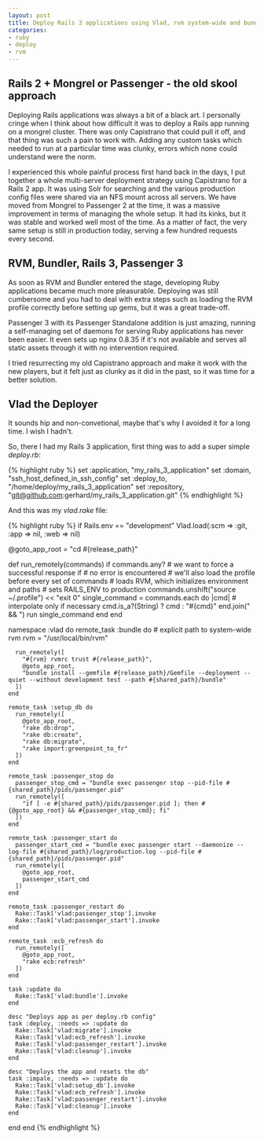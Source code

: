 ```yaml
---
layout: post
title: Deploy Rails 3 applications using Vlad, rvm system-wide and bundler, server via Passenger 3
categories:
- ruby
- deploy
- rvm
---
```


## Rails 2 + Mongrel or Passenger - the old skool approach

Deploying Rails applications was always a bit of a black art. I personally cringe when I think about how difficult it was to deploy a Rails app running on a mongrel cluster. There was only Capistrano that could pull it off, and that thing was such a pain to work with. Adding any custom tasks which needed to run at a particular time was clunky, errors which none could understand were the norm.

I experienced this whole painful process first hand back in the days, I put together a whole multi-server deployment strategy using Capistrano for a Rails 2 app. It was using Solr for searching and the various production config files were shared via an NFS mount across all servers. We have moved from Mongrel to Passenger 2 at the time, it was a massive improvement in terms of managing the whole setup. It had its kinks, but it was stable and worked well most of the time. As a matter of fact, the very same setup is still in production today, serving a few hundred requests every second.

## RVM, Bundler, Rails 3, Passenger 3

As soon as RVM and Bundler entered the stage, developing Ruby applications became much more pleasurable. Deploying was still cumbersome and you had to deal with extra steps such as loading the RVM profile correctly before setting up gems, but it was a great trade-off.

Passenger 3 with its Passenger Standalone addition is just amazing, running a self-managing set of daemons for serving Ruby applications has never been easier. It even sets up nginx 0.8.35 if it's not available and serves all static assets through it with no intervention required.

I tried resurrecting my old Capistrano approach and make it work with the new players, but it felt just as clunky as it did in the past, so it was time for a better solution.

## Vlad the Deployer

It sounds hip and non-convetional, maybe that's why I avoided it for a long time. I wish I hadn't.

So, there I had my Rails 3 application, first thing was to add a super simple *deploy.rb*:

{% highlight ruby %}
set :application, "my_rails_3_application"
set :domain, "ssh_host_defined_in_ssh_config"
set :deploy_to, "/home/deploy/my_rails_3_application"
set :repository, "git@github.com:gerhard/my_rails_3_application.git"
{% endhighlight %}

And this was my *vlad.rake* file:

{% highlight ruby %}
if Rails.env == "development"
  Vlad.load(:scm => :git, :app => nil, :web => nil)

  @goto_app_root = "cd #{release_path}"

  def run_remotely(commands)
    if commands.any?
      # we want to force a successful response if
      # no error is encountered
      # we'll also load the profile before every set of commands
      # loads RVM, which initializes environment and paths
      # sets RAILS_ENV to production
      commands.unshift("source ~/.profile") << "exit 0"
      single_command = commands.each do |cmd|
        # interpolate only if necessary
        cmd.is_a?(String) ? cmd : "#{cmd}"
      end.join(" && ")
      run single_command
    end
  end

  namespace :vlad do
    remote_task :bundle do
      # explicit path to system-wide rvm
      rvm = "/usr/local/bin/rvm"

      run_remotely([
        "#{rvm} rvmrc trust #{release_path}",
        @goto_app_root,
        "bundle install --gemfile #{release_path}/Gemfile --deployment --quiet --without development test --path #{shared_path}/bundle"
      ])
    end

    remote_task :setup_db do
      run_remotely([
        @goto_app_root,
        "rake db:drop",
        "rake db:create",
        "rake db:migrate",
        "rake import:greenpoint_to_fr"
      ])
    end

    remote_task :passenger_stop do
      passenger_stop_cmd = "bundle exec passenger stop --pid-file #{shared_path}/pids/passenger.pid"
      run_remotely([
        "if [ -e #{shared_path}/pids/passenger.pid ]; then #{@goto_app_root} && #{passenger_stop_cmd}; fi"
      ])
    end

    remote_task :passenger_start do
      passenger_start_cmd = "bundle exec passenger start --daemonize --log-file #{shared_path}/log/production.log --pid-file #{shared_path}/pids/passenger.pid"
      run_remotely([
        @goto_app_root,
        passenger_start_cmd
      ])
    end

    remote_task :passenger_restart do
      Rake::Task['vlad:passenger_stop'].invoke
      Rake::Task['vlad:passenger_start'].invoke
    end

    remote_task :ecb_refresh do
      run_remotely([
        @goto_app_root,
        "rake ecb:refresh"
      ])
    end

    task :update do
      Rake::Task['vlad:bundle'].invoke
    end

    desc "Deploys app as per deploy.rb config"
    task :deploy, :needs => :update do
      Rake::Task['vlad:migrate'].invoke
      Rake::Task['vlad:ecb_refresh'].invoke
      Rake::Task['vlad:passenger_restart'].invoke
      Rake::Task['vlad:cleanup'].invoke
    end

    desc "Deploys the app and resets the db"
    task :impale, :needs => :update do
      Rake::Task['vlad:setup_db'].invoke
      Rake::Task['vlad:ecb_refresh'].invoke
      Rake::Task['vlad:passenger_restart'].invoke
      Rake::Task['vlad:cleanup'].invoke
    end
  end
end
{% endhighlight %}
